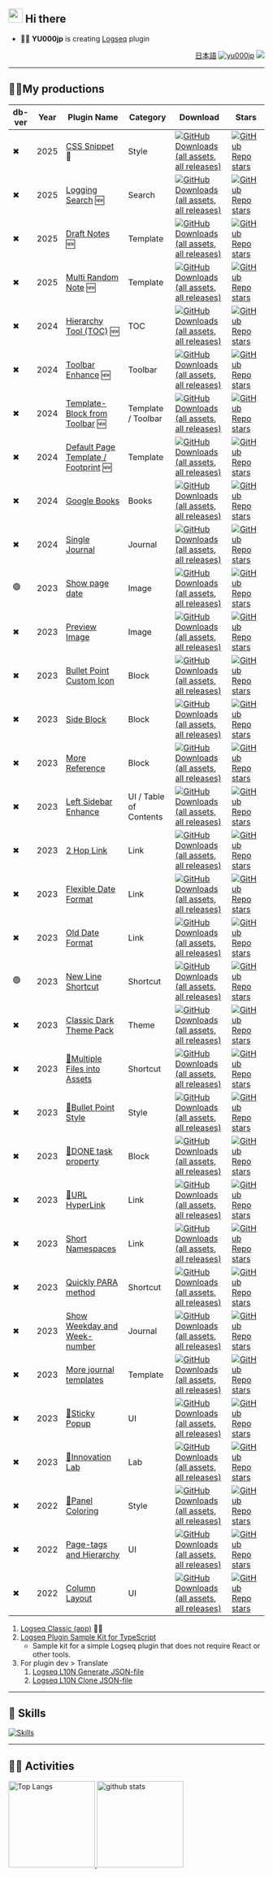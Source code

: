 ## <img src="https://media.giphy.com/media/hvRJCLFzcasrR4ia7z/giphy.gif" width="28"> Hi there

- 🧑‍💻 **YU000jp** is creating [Logseq](https://github.com/logseq) plugin

<div align="right">

[日本語](README.ja.md)  <a href="#"><img src="https://komarev.com/ghpvc/?username=yu000jp&label=Profile%20views&color=0e75b6&style=flat" alt="yu000jp" /></a> <a href="https://www.buymeacoffee.com/yu000japan"><img src="https://img.buymeacoffee.com/button-api/?text=Buy me a pizza&emoji=🍕&slug=yu000japan&button_colour=FFDD00&font_colour=000000&font_family=Poppins&outline_colour=000000&coffee_colour=ffffff" /></a>
</div>

---

## 🏳️‍🌈My productions

| db-ver | Year | Plugin Name | Category | Download | Stars |
|------|------|-------------|----------|----------|-------|
| ✖ | 2025 | [CSS Snippet](https://github.com/YU000jp/logseq-plugin-css-snippet) 🚧 | Style | [![GitHub Downloads (all assets, all releases)](https://img.shields.io/github/downloads/YU000jp/logseq-plugin-css-snippet/total?style=for-the-badge&label=%20)](https://github.com/YU000jp/logseq-plugin-css-snippet) | [![GitHub Repo stars](https://img.shields.io/github/stars/YU000jp/logseq-plugin-css-snippet?style=for-the-badge&label=%20)](https://github.com/YU000jp/logseq-plugin-css-snippet) |
| ✖ | 2025 | [Logging Search](https://github.com/YU000jp/logseq-plugin-logging-search) 🆕 | Search | [![GitHub Downloads (all assets, all releases)](https://img.shields.io/github/downloads/YU000jp/logseq-plugin-logging-search/total?style=for-the-badge&label=%20)](https://github.com/YU000jp/logseq-plugin-logging-search) | [![GitHub Repo stars](https://img.shields.io/github/stars/YU000jp/logseq-plugin-logging-search?style=for-the-badge&label=%20)](https://github.com/YU000jp/logseq-plugin-logging-search) |
| ✖ | 2025 | [Draft Notes](https://github.com/YU000jp/logseq-plugin-draft-notes) 🆕 | Template | [![GitHub Downloads (all assets, all releases)](https://img.shields.io/github/downloads/YU000jp/logseq-plugin-draft-notes/total?style=for-the-badge&label=%20)](https://github.com/YU000jp/logseq-plugin-draft-notes) | [![GitHub Repo stars](https://img.shields.io/github/stars/YU000jp/logseq-plugin-draft-notes?style=for-the-badge&label=%20)](https://github.com/YU000jp/logseq-plugin-draft-notes) |
| ✖ | 2025 | [Multi Random Note](https://github.com/YU000jp/logseq-plugin-multi-random-note) 🆕 | Template | [![GitHub Downloads (all assets, all releases)](https://img.shields.io/github/downloads/YU000jp/logseq-plugin-multi-random-note/total?style=for-the-badge&label=%20)](https://github.com/YU000jp/logseq-plugin-multi-random-note) | [![GitHub Repo stars](https://img.shields.io/github/stars/YU000jp/logseq-plugin-multi-random-note?style=for-the-badge&label=%20)](https://github.com/YU000jp/logseq-plugin-multi-random-note) |
| ✖ | 2024 | [Hierarchy Tool (TOC)](https://github.com/YU000jp/logseq-plugin-hierarchy-tool) 🆕 | TOC | [![GitHub Downloads (all assets, all releases)](https://img.shields.io/github/downloads/YU000jp/logseq-plugin-hierarchy-tool/total?style=for-the-badge&label=%20)](https://github.com/YU000jp/logseq-plugin-hierarchy-tool) | [![GitHub Repo stars](https://img.shields.io/github/stars/YU000jp/logseq-plugin-hierarchy-tool?style=for-the-badge&label=%20)](https://github.com/YU000jp/logseq-plugin-hierarchy-tool) |
| ✖ | 2024 | [Toolbar Enhance](https://github.com/YU000jp/logseq-plugin-toolbar-enhance) 🆕 | Toolbar | [![GitHub Downloads (all assets, all releases)](https://img.shields.io/github/downloads/YU000jp/logseq-plugin-toolbar-enhance/total?style=for-the-badge&label=%20)](https://github.com/YU000jp/logseq-plugin-toolbar-enhance) | [![GitHub Repo stars](https://img.shields.io/github/stars/YU000jp/logseq-plugin-toolbar-enhance?style=for-the-badge&label=%20)](https://github.com/YU000jp/logseq-plugin-toolbar-enhance) |
| ✖ | 2024 | [Template-Block from Toolbar](https://github.com/YU000jp/logseq-plugin-template-block-from-toolbar) 🆕 | Template / Toolbar | [![GitHub Downloads (all assets, all releases)](https://img.shields.io/github/downloads/YU000jp/logseq-plugin-template-block-from-toolbar/total?style=for-the-badge&label=%20)](https://github.com/YU000jp/logseq-plugin-template-block-from-toolbar) | [![GitHub Repo stars](https://img.shields.io/github/stars/YU000jp/logseq-plugin-template-block-from-toolbar?style=for-the-badge&label=%20)](https://github.com/YU000jp/logseq-plugin-template-block-from-toolbar) |
| ✖ | 2024 | [Default Page Template / Footprint](https://github.com/YU000jp/logseq-plugin-default-template) 🆕 | Template | [![GitHub Downloads (all assets, all releases)](https://img.shields.io/github/downloads/YU000jp/logseq-plugin-default-template/total?style=for-the-badge&label=%20)](https://github.com/YU000jp/logseq-plugin-default-template) | [![GitHub Repo stars](https://img.shields.io/github/stars/YU000jp/logseq-plugin-default-template?style=for-the-badge&label=%20)](https://github.com/YU000jp/logseq-plugin-default-template) |
| ✖ | 2024 | [Google Books](https://github.com/YU000jp/logseq-plugin-google-books) | Books | [![GitHub Downloads (all assets, all releases)](https://img.shields.io/github/downloads/YU000jp/logseq-plugin-google-books/total?style=for-the-badge&label=%20)](https://github.com/YU000jp/logseq-plugin-google-books) | [![GitHub Repo stars](https://img.shields.io/github/stars/YU000jp/logseq-plugin-google-books?style=for-the-badge&label=%20)](https://github.com/YU000jp/logseq-plugin-google-books) |
| ✖ | 2024 | [Single Journal](https://github.com/YU000jp/logseq-plugin-single-journal) | Journal | [![GitHub Downloads (all assets, all releases)](https://img.shields.io/github/downloads/YU000jp/logseq-plugin-single-journal/total?style=for-the-badge&label=%20)](https://github.com/YU000jp/logseq-plugin-single-journal) | [![GitHub Repo stars](https://img.shields.io/github/stars/YU000jp/logseq-plugin-single-journal?style=for-the-badge&label=%20)](https://github.com/YU000jp/logseq-plugin-single-journal) |
| 🟢 | 2023 | [Show page date](https://github.com/YU000jp/logseq-plugin-show-page-date) | Image | [![GitHub Downloads (all assets, all releases)](https://img.shields.io/github/downloads/YU000jp/logseq-plugin-show-page-date/total?style=for-the-badge&label=%20)](https://github.com/YU000jp/logseq-plugin-show-page-date) | [![GitHub Repo stars](https://img.shields.io/github/stars/YU000jp/logseq-plugin-show-page-date?style=for-the-badge&label=%20)](https://github.com/YU000jp/logseq-plugin-show-page-date) |
| ✖ | 2023 | [Preview Image](https://github.com/YU000jp/logseq-plugin-preview-image) | Image | [![GitHub Downloads (all assets, all releases)](https://img.shields.io/github/downloads/YU000jp/logseq-plugin-preview-image/total?style=for-the-badge&label=%20)](https://github.com/YU000jp/logseq-plugin-preview-image) | [![GitHub Repo stars](https://img.shields.io/github/stars/YU000jp/logseq-plugin-preview-image?style=for-the-badge&label=%20)](https://github.com/YU000jp/logseq-plugin-preview-image) |
| ✖ | 2023 | [Bullet Point Custom Icon](https://github.com/YU000jp/logseq-plugin-bullet-point-custom-icon) | Block | [![GitHub Downloads (all assets, all releases)](https://img.shields.io/github/downloads/YU000jp/logseq-plugin-bullet-point-custom-icon/total?style=for-the-badge&label=%20)](https://github.com/YU000jp/logseq-plugin-bullet-point-custom-icon) | [![GitHub Repo stars](https://img.shields.io/github/stars/YU000jp/logseq-plugin-bullet-point-custom-icon?style=for-the-badge&label=%20)](https://github.com/YU000jp/logseq-plugin-bullet-point-custom-icon) |
| ✖ | 2023 | [Side Block](https://github.com/YU000jp/logseq-plugin-side-block) | Block | [![GitHub Downloads (all assets, all releases)](https://img.shields.io/github/downloads/YU000jp/logseq-plugin-side-block/total?style=for-the-badge&label=%20)](https://github.com/YU000jp/logseq-plugin-side-block) | [![GitHub Repo stars](https://img.shields.io/github/stars/YU000jp/logseq-plugin-side-block?style=for-the-badge&label=%20)](https://github.com/YU000jp/logseq-plugin-side-block) |
| ✖ | 2023 | [More Reference](https://github.com/YU000jp/logseq-plugin-reference-guide) | Block | [![GitHub Downloads (all assets, all releases)](https://img.shields.io/github/downloads/YU000jp/logseq-plugin-reference-guide/total?style=for-the-badge&label=%20)](https://github.com/YU000jp/logseq-plugin-reference-guide) | [![GitHub Repo stars](https://img.shields.io/github/stars/YU000jp/logseq-plugin-reference-guide?style=for-the-badge&label=%20)](https://github.com/YU000jp/logseq-plugin-reference-guide) |
| ✖ | 2023 | [Left Sidebar Enhance](https://github.com/YU000jp/logseq-plugin-left-sidebar-enhance) | UI / Table of Contents | [![GitHub Downloads (all assets, all releases)](https://img.shields.io/github/downloads/YU000jp/logseq-plugin-left-sidebar-enhance/total?style=for-the-badge&label=%20)](https://github.com/YU000jp/logseq-plugin-left-sidebar-enhance) | [![GitHub Repo stars](https://img.shields.io/github/stars/YU000jp/logseq-plugin-left-sidebar-enhance?style=for-the-badge&label=%20)](https://github.com/YU000jp/logseq-plugin-left-sidebar-enhance) |
| ✖ | 2023 | [2 Hop Link](https://github.com/YU000jp/logseq-plugin-two-hop-link) | Link | [![GitHub Downloads (all assets, all releases)](https://img.shields.io/github/downloads/YU000jp/logseq-plugin-two-hop-link/total?style=for-the-badge&label=%20)](https://github.com/YU000jp/logseq-plugin-two-hop-link) | [![GitHub Repo stars](https://img.shields.io/github/stars/YU000jp/logseq-plugin-two-hop-link?style=for-the-badge&label=%20)](https://github.com/YU000jp/logseq-plugin-two-hop-link) |
| ✖ | 2023 | [Flexible Date Format](https://github.com/YU000jp/logseq-plugin-flex-date-format) | Link | [![GitHub Downloads (all assets, all releases)](https://img.shields.io/github/downloads/YU000jp/logseq-plugin-flex-date-format/total?style=for-the-badge&label=%20)](https://github.com/YU000jp/logseq-plugin-flex-date-format) | [![GitHub Repo stars](https://img.shields.io/github/stars/YU000jp/logseq-plugin-flex-date-format?style=for-the-badge&label=%20)](https://github.com/YU000jp/logseq-plugin-flex-date-format) |
| ✖ | 2023 | [Old Date Format](https://github.com/YU000jp/logseq-plugin-legacy-date-format) | Link | [![GitHub Downloads (all assets, all releases)](https://img.shields.io/github/downloads/YU000jp/logseq-plugin-legacy-date-format/total?style=for-the-badge&label=%20)](https://github.com/YU000jp/logseq-plugin-legacy-date-format) | [![GitHub Repo stars](https://img.shields.io/github/stars/YU000jp/logseq-plugin-legacy-date-format?style=for-the-badge&label=%20)](https://github.com/YU000jp/logseq-plugin-legacy-date-format) |
| 🟢 | 2023 | [New Line Shortcut](https://github.com/YU000jp/logseq-plugin-blank-line) | Shortcut | [![GitHub Downloads (all assets, all releases)](https://img.shields.io/github/downloads/YU000jp/logseq-plugin-blank-line/total?style=for-the-badge&label=%20)](https://github.com/YU000jp/logseq-plugin-blank-line) | [![GitHub Repo stars](https://img.shields.io/github/stars/YU000jp/logseq-plugin-blank-line?style=for-the-badge&label=%20)](https://github.com/YU000jp/logseq-plugin-blank-line) |
| ✖ | 2023 | [Classic Dark Theme Pack](https://github.com/YU000jp/logseq-theme-classic-dark-theme-pack) | Theme | [![GitHub Downloads (all assets, all releases)](https://img.shields.io/github/downloads/YU000jp/logseq-theme-classic-dark-theme-pack/total?style=for-the-badge&label=%20)](https://github.com/YU000jp/logseq-theme-classic-dark-theme-pack) | [![GitHub Repo stars](https://img.shields.io/github/stars/YU000jp/logseq-theme-classic-dark-theme-pack?style=for-the-badge&label=%20)](https://github.com/YU000jp/logseq-theme-classic-dark-theme-pack) |
| ✖ | 2023 | [📂Multiple Files into Assets](https://github.com/YU000jp/logseq-plugin-multiple-assets) | Shortcut | [![GitHub Downloads (all assets, all releases)](https://img.shields.io/github/downloads/YU000jp/logseq-plugin-multiple-assets/total?style=for-the-badge&label=%20)](https://github.com/YU000jp/logseq-plugin-multiple-assets) | [![GitHub Repo stars](https://img.shields.io/github/stars/YU000jp/logseq-plugin-multiple-assets?style=for-the-badge&label=%20)](https://github.com/YU000jp/logseq-plugin-multiple-assets) |
| ✖ | 2023 | [🔷Bullet Point Style](https://github.com/YU000jp/logseq-plugin-bullet-point-style) | Style | [![GitHub Downloads (all assets, all releases)](https://img.shields.io/github/downloads/YU000jp/logseq-plugin-bullet-point-style/total?style=for-the-badge&label=%20)](https://github.com/YU000jp/logseq-plugin-bullet-point-style) | [![GitHub Repo stars](https://img.shields.io/github/stars/YU000jp/logseq-plugin-bullet-point-style?style=for-the-badge&label=%20)](https://github.com/YU000jp/logseq-plugin-bullet-point-style) |
| ✖ | 2023 | [💪DONE task property](https://github.com/YU000jp/logseq-plugin-confirmation-done-task) | Block | [![GitHub Downloads (all assets, all releases)](https://img.shields.io/github/downloads/YU000jp/logseq-plugin-confirmation-done-task/total?style=for-the-badge&label=%20)](https://github.com/YU000jp/logseq-plugin-confirmation-done-task) | [![GitHub Repo stars](https://img.shields.io/github/stars/YU000jp/logseq-plugin-confirmation-done-task?style=for-the-badge&label=%20)](https://github.com/YU000jp/logseq-plugin-confirmation-done-task) |
| ✖ | 2023 | [🔗URL HyperLink](https://github.com/YU000jp/logseq-plugin-confirmation-hyperlink) | Link | [![GitHub Downloads (all assets, all releases)](https://img.shields.io/github/downloads/YU000jp/logseq-plugin-confirmation-hyperlink/total?style=for-the-badge&label=%20)](https://github.com/YU000jp/logseq-plugin-confirmation-hyperlink) | [![GitHub Repo stars](https://img.shields.io/github/stars/YU000jp/logseq-plugin-confirmation-hyperlink?style=for-the-badge&label=%20)](https://github.com/YU000jp/logseq-plugin-confirmation-hyperlink) |
| ✖ | 2023 | [Short Namespaces](https://github.com/YU000jp/logseq-plugin-short-namespaces) | Link | [![GitHub Downloads (all assets, all releases)](https://img.shields.io/github/downloads/YU000jp/logseq-plugin-short-namespaces/total?style=for-the-badge&label=%20)](https://github.com/YU000jp/logseq-plugin-short-namespaces) | [![GitHub Repo stars](https://img.shields.io/github/stars/YU000jp/logseq-plugin-short-namespaces?style=for-the-badge&label=%20)](https://github.com/YU000jp/logseq-plugin-short-namespaces) |
| ✖ | 2023 | [Quickly PARA method](https://github.com/YU000jp/logseq-plugin-quickly-para-method) | Shortcut | [![GitHub Downloads (all assets, all releases)](https://img.shields.io/github/downloads/YU000jp/logseq-plugin-quickly-para-method/total?style=for-the-badge&label=%20)](https://github.com/YU000jp/logseq-plugin-quickly-para-method) | [![GitHub Repo stars](https://img.shields.io/github/stars/YU000jp/logseq-plugin-quickly-para-method?style=for-the-badge&label=%20)](https://github.com/YU000jp/logseq-plugin-quickly-para-method) |
| ✖ | 2023 | [Show Weekday and Week-number](https://github.com/YU000jp/logseq-plugin-show-weekday-and-week-number) | Journal | [![GitHub Downloads (all assets, all releases)](https://img.shields.io/github/downloads/YU000jp/logseq-plugin-show-weekday-and-week-number/total?style=for-the-badge&label=%20)](https://github.com/YU000jp/logseq-plugin-show-weekday-and-week-number) | [![GitHub Repo stars](https://img.shields.io/github/stars/YU000jp/logseq-plugin-show-weekday-and-week-number?style=for-the-badge&label=%20)](https://github.com/YU000jp/logseq-plugin-show-weekday-and-week-number) |
| ✖ | 2023 | [More journal templates](https://github.com/YU000jp/logseq-plugin-weekdays-and-weekends) | Template | [![GitHub Downloads (all assets, all releases)](https://img.shields.io/github/downloads/YU000jp/logseq-plugin-weekdays-and-weekends/total?style=for-the-badge&label=%20)](https://github.com/YU000jp/logseq-plugin-weekdays-and-weekends) | [![GitHub Repo stars](https://img.shields.io/github/stars/YU000jp/logseq-plugin-weekdays-and-weekends?style=for-the-badge&label=%20)](https://github.com/YU000jp/logseq-plugin-weekdays-and-weekends) |
| ✖ | 2023 | [📍Sticky Popup](https://github.com/YU000jp/logseq-plugin-sticky-popup) | UI | [![GitHub Downloads (all assets, all releases)](https://img.shields.io/github/downloads/YU000jp/logseq-plugin-sticky-popup/total?style=for-the-badge&label=%20)](https://github.com/YU000jp/logseq-plugin-sticky-popup) | [![GitHub Repo stars](https://img.shields.io/github/stars/YU000jp/logseq-plugin-sticky-popup?style=for-the-badge&label=%20)](https://github.com/YU000jp/logseq-plugin-sticky-popup) |
| ✖ | 2023 | [🌱Innovation Lab](https://github.com/YU000jp/logseq-plugin-some-menu-extender) | Lab | [![GitHub Downloads (all assets, all releases)](https://img.shields.io/github/downloads/YU000jp/logseq-plugin-some-menu-extender/total?style=for-the-badge&label=%20)](https://github.com/YU000jp/logseq-plugin-some-menu-extender) | [![GitHub Repo stars](https://img.shields.io/github/stars/YU000jp/logseq-plugin-some-menu-extender?style=for-the-badge&label=%20)](https://github.com/YU000jp/logseq-plugin-some-menu-extender) |
| ✖ | 2022 | [🎨Panel Coloring](https://github.com/YU000jp/logseq-plugin-panel-coloring) | Style | [![GitHub Downloads (all assets, all releases)](https://img.shields.io/github/downloads/YU000jp/logseq-plugin-panel-coloring/total?style=for-the-badge&label=%20)](https://github.com/YU000jp/logseq-plugin-panel-coloring) | [![GitHub Repo stars](https://img.shields.io/github/stars/YU000jp/logseq-plugin-panel-coloring?style=for-the-badge&label=%20)](https://github.com/YU000jp/logseq-plugin-panel-coloring) |
| ✖ | 2022 | [Page-tags and Hierarchy](https://github.com/YU000jp/logseq-page-tags-and-hierarchy) | UI | [![GitHub Downloads (all assets, all releases)](https://img.shields.io/github/downloads/YU000jp/logseq-page-tags-and-hierarchy/total?style=for-the-badge&label=%20)](https://github.com/YU000jp/logseq-page-tags-and-hierarchy) | [![GitHub Repo stars](https://img.shields.io/github/stars/YU000jp/logseq-page-tags-and-hierarchy?style=for-the-badge&label=%20)](https://github.com/YU000jp/logseq-page-tags-and-hierarchy) |
| ✖ | 2022 | [Column Layout](https://github.com/YU000jp/Logseq-column-Layout) | UI | [![GitHub Downloads (all assets, all releases)](https://img.shields.io/github/downloads/YU000jp/Logseq-column-Layout/total?style=for-the-badge&label=%20)](https://github.com/YU000jp/Logseq-column-Layout) | [![GitHub Repo stars](https://img.shields.io/github/stars/YU000jp/Logseq-column-Layout?style=for-the-badge&label=%20)](https://github.com/YU000jp/Logseq-column-Layout) |

1. [Logseq Classic (app)](https://github.com/YU000jp/fork-logseq) 🚧🦺
1. [Logseq Plugin Sample Kit for TypeScript](https://github.com/YU000jp/logseq-plugin-sample-kit-typescript)
   - Sample kit for a simple Logseq plugin that does not require React or other tools.
1. For plugin dev > Translate
   1. [Logseq L10N Generate JSON-file](https://github.com/YU000jp/logseq-l10n-generate-json)
   1. [Logseq L10N Clone JSON-file](https://github.com/YU000jp/logseq-l10n-clone-json)

---

## 🌱 Skills

[![Skills](https://skillicons.dev/icons?theme=dark&perline=7&i=clojure,ts,js,css,html,perl,php)](#)

---

## 🏃‍♀️ Activities
<div align="left"> 
  <a href="#"><img alt="Top Langs" height="170px" src="https://github-readme-stats.vercel.app/api?username=YU000jp&theme=vue-dark&layout=compact" />
  <img alt="github stats" height="170px" src="https://github-readme-stats.vercel.app/api/top-langs/?username=YU000jp&theme=vue-dark&layout=compact" /></a>
</div>
